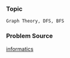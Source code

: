 ### Topic

    Graph Theory, DFS, BFS

### Problem Source

[informatics](http://informatics.mccme.ru/mod/statements/view.php?id=256#1)
